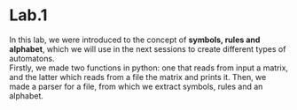 # Lab.1  
In this lab, we were introduced to the concept of **symbols, rules and alphabet**, which we will use in the next sessions to create different types of automatons.  
Firstly, we made two functions in python: one that reads from input a matrix, and the latter which reads from a file the matrix and prints it. Then, we made a parser for a file, from which we extract symbols, rules and an alphabet.  

